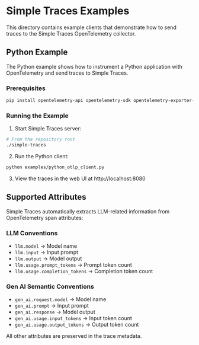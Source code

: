 # Simple Traces Examples

This directory contains example clients that demonstrate how to send traces to the Simple Traces OpenTelemetry collector.

## Python Example

The Python example shows how to instrument a Python application with OpenTelemetry and send traces to Simple Traces.

### Prerequisites

```bash
pip install opentelemetry-api opentelemetry-sdk opentelemetry-exporter-otlp-proto-http
```

### Running the Example

1. Start Simple Traces server:
```bash
# From the repository root
./simple-traces
```

2. Run the Python client:
```bash
python examples/python_otlp_client.py
```

3. View the traces in the web UI at http://localhost:8080

## Supported Attributes

Simple Traces automatically extracts LLM-related information from OpenTelemetry span attributes:

### LLM Conventions
- `llm.model` → Model name
- `llm.input` → Input prompt
- `llm.output` → Model output
- `llm.usage.prompt_tokens` → Prompt token count
- `llm.usage.completion_tokens` → Completion token count

### Gen AI Semantic Conventions
- `gen_ai.request.model` → Model name
- `gen_ai.prompt` → Input prompt
- `gen_ai.response` → Model output
- `gen_ai.usage.input_tokens` → Input token count
- `gen_ai.usage.output_tokens` → Output token count

All other attributes are preserved in the trace metadata.
